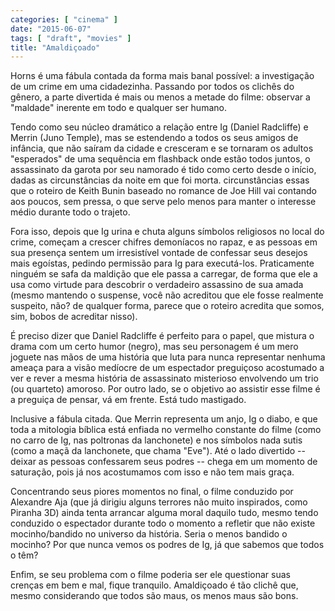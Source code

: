 ```yaml
---
categories: [ "cinema" ]
date: "2015-06-07"
tags: [ "draft", "movies" ]
title: "Amaldiçoado"
---
```

Horns é uma fábula contada da forma mais banal possível: a
investigação de um crime em uma cidadezinha. Passando por todos os
clichês do gênero, a parte divertida é mais ou menos a metade do filme:
observar a "maldade" inerente em todo e qualquer ser humano.

Tendo como seu núcleo dramático a relação entre Ig (Daniel Radcliffe)
e Merrin (Juno Temple), mas se estendendo a todos os seus amigos de
infância, que não saíram da cidade e cresceram e se tornaram os adultos
"esperados" de uma sequência em flashback onde estão todos juntos, o
assassinato da garota por seu namorado é tido como certo desde o início,
dadas as circunstâncias da noite em que foi morta. circunstâncias
essas que o roteiro de Keith Bunin baseado no romance de Joe Hill vai
contando aos poucos, sem pressa, o que serve pelo menos para manter o
interesse médio durante todo o trajeto.

Fora isso, depois que Ig urina e chuta alguns símbolos religiosos
no local do crime, começam a crescer chifres demoníacos no rapaz,
e as pessoas em sua presença sentem um irresistível vontade de
confessar seus desejos mais egoístas, pedindo permissão para Ig para
executá-los. Praticamente ninguém se safa da maldição que ele passa a
carregar, de forma que ele a usa como virtude para descobrir o verdadeiro
assassino de sua amada (mesmo mantendo o suspense, você não acreditou
que ele fosse realmente suspeito, não? de qualquer forma, parece que
o roteiro acredita que somos, sim, bobos de acreditar nisso).

É preciso dizer que Daniel Radcliffe é perfeito para o papel, que
mistura o drama com um certo humor (negro), mas seu personagem é um mero
joguete nas mãos de uma história que luta para nunca representar nenhuma
ameaça para a visão medíocre de um espectador preguiçoso acostumado
a ver e rever a mesma história de assassinato misterioso envolvendo um
trio (ou quarteto) amoroso. Por outro lado, se o objetivo ao assistir
esse filme é a preguiça de pensar, vá em frente. Está tudo mastigado.

Inclusive a fábula citada. Que Merrin representa um anjo, Ig o diabo,
e que toda a mitologia bíblica está enfiada no vermelho constante do
filme (como no carro de Ig, nas poltronas da lanchonete) e nos símbolos
nada sutis (como a maçã da lanchonete, que chama "Eve"). Até o lado
divertido -- deixar as pessoas confessarem seus podres -- chega em um
momento de saturação, pois já nos acostumamos com isso e não tem
mais graça.

Concentrando seus piores momentos no final, o filme conduzido por
Alexandre Aja (que já dirigiu alguns terrores não muito inspirados,
como Piranha 3D) ainda tenta arrancar alguma moral daquilo tudo, mesmo
tendo conduzido o espectador durante todo o momento a refletir que não
existe mocinho/bandido no universo da história. Seria o menos bandido o
mocinho? Por que nunca vemos os podres de Ig, já que sabemos que todos
o têm?

Enfim, se seu problema com o filme poderia ser ele questionar suas
crenças em bem e mal, fique tranquilo. Amaldiçoado é tão clichê que,
mesmo considerando que todos são maus, os menos maus são bons.

